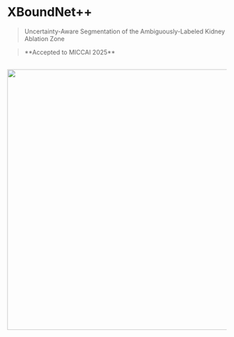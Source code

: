 # XBoundNet++



> Uncertainty-Aware Segmentation of the Ambiguously-Labeled Kidney Ablation Zone  

> \*\*Accepted to MICCAI 2025\*\*



<div align="center">

&nbsp; <img src="assets/xboundnet\_architecture.png" width="600"/>

</div>



